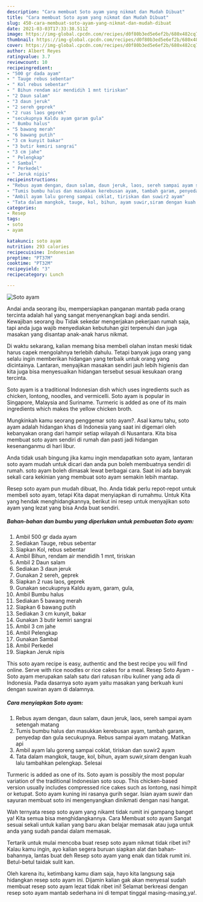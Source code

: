 ```yaml
---
description: "Cara membuat Soto ayam yang nikmat dan Mudah Dibuat"
title: "Cara membuat Soto ayam yang nikmat dan Mudah Dibuat"
slug: 450-cara-membuat-soto-ayam-yang-nikmat-dan-mudah-dibuat
date: 2021-03-03T17:33:38.511Z
image: https://img-global.cpcdn.com/recipes/d0f80b3ed5e6ef2b/680x482cq70/soto-ayam-foto-resep-utama.jpg
thumbnail: https://img-global.cpcdn.com/recipes/d0f80b3ed5e6ef2b/680x482cq70/soto-ayam-foto-resep-utama.jpg
cover: https://img-global.cpcdn.com/recipes/d0f80b3ed5e6ef2b/680x482cq70/soto-ayam-foto-resep-utama.jpg
author: Albert Reyes
ratingvalue: 3.7
reviewcount: 10
recipeingredient:
- "500 gr dada ayam"
- " Tauge rebus sebentar"
- " Kol rebus sebentar"
- " Bihun rendam air mendidih 1 mnt tiriskan"
- "2 Daun salam"
- "3 daun jeruk"
- "2 sereh geprek"
- "2 ruas laos geprek"
- "secukupnya Kaldu ayam garam gula"
- " Bumbu halus"
- "5 bawang merah"
- "6 bawang putih"
- "3 cm kunyit bakar"
- "3 butir kemiri sangrai"
- "3 cm jahe"
- " Pelengkap"
- " Sambal"
- " Perkedel"
- " Jeruk nipis"
recipeinstructions:
- "Rebus ayam dengan, daun salam, daun jeruk, laos, sereh sampai ayam setengah matang"
- "Tumis bumbu halus dan masukkan kerebusan ayam, tambah garam, penyedap dan gula secukupnya. Rebus sampai ayam matang. Matikan api"
- "Ambil ayam lalu goreng sampai coklat, tiriskan dan suwir2 ayam"
- "Tata dalam mangkok, tauge, kol, bihun, ayam suwir,siram dengan kuah lalu tambahkan pelengkap. Selesai"
categories:
- Resep
tags:
- soto
- ayam

katakunci: soto ayam 
nutrition: 293 calories
recipecuisine: Indonesian
preptime: "PT37M"
cooktime: "PT32M"
recipeyield: "3"
recipecategory: Lunch

---
```



![Soto ayam](https://img-global.cpcdn.com/recipes/d0f80b3ed5e6ef2b/680x482cq70/soto-ayam-foto-resep-utama.jpg)

Andai anda seorang ibu, mempersiapkan panganan mantab pada orang tercinta adalah hal yang sangat menyenangkan bagi anda sendiri. Kewajiban seorang ibu Tidak sekedar mengerjakan pekerjaan rumah saja, tapi anda juga wajib menyediakan kebutuhan gizi terpenuhi dan juga masakan yang disantap anak-anak harus nikmat.

Di waktu  sekarang, kalian memang bisa membeli olahan instan meski tidak harus capek mengolahnya terlebih dahulu. Tetapi banyak juga orang yang selalu ingin memberikan hidangan yang terbaik untuk orang yang dicintainya. Lantaran, menyajikan masakan sendiri jauh lebih higienis dan kita juga bisa menyesuaikan hidangan tersebut sesuai kesukaan orang tercinta. 

Soto ayam is a traditional Indonesian dish which uses ingredients such as chicken, lontong, noodles, and vermicelli. Soto ayam is popular in Singapore, Malaysia and Suriname. Turmeric is added as one of its main ingredients which makes the yellow chicken broth.

Mungkinkah kamu seorang penggemar soto ayam?. Asal kamu tahu, soto ayam adalah hidangan khas di Indonesia yang saat ini digemari oleh kebanyakan orang dari hampir setiap wilayah di Nusantara. Kita bisa membuat soto ayam sendiri di rumah dan pasti jadi hidangan kesenanganmu di hari libur.

Anda tidak usah bingung jika kamu ingin mendapatkan soto ayam, lantaran soto ayam mudah untuk dicari dan anda pun boleh membuatnya sendiri di rumah. soto ayam boleh dimasak lewat berbagai cara. Saat ini ada banyak sekali cara kekinian yang membuat soto ayam semakin lebih mantap.

Resep soto ayam pun mudah dibuat, lho. Anda tidak perlu repot-repot untuk membeli soto ayam, tetapi Kita dapat menyiapkan di rumahmu. Untuk Kita yang hendak menghidangkannya, berikut ini resep untuk menyajikan soto ayam yang lezat yang bisa Anda buat sendiri.

<!--inarticleads1-->

##### Bahan-bahan dan bumbu yang diperlukan untuk pembuatan Soto ayam:

1. Ambil 500 gr dada ayam
1. Sediakan  Tauge, rebus sebentar
1. Siapkan  Kol, rebus sebentar
1. Ambil  Bihun, rendam air mendidih 1 mnt, tiriskan
1. Ambil 2 Daun salam
1. Sediakan 3 daun jeruk
1. Gunakan 2 sereh, geprek
1. Siapkan 2 ruas laos, geprek
1. Gunakan secukupnya Kaldu ayam, garam, gula,
1. Ambil  Bumbu halus
1. Sediakan 5 bawang merah
1. Siapkan 6 bawang putih
1. Sediakan 3 cm kunyit, bakar
1. Gunakan 3 butir kemiri sangrai
1. Ambil 3 cm jahe
1. Ambil  Pelengkap
1. Gunakan  Sambal
1. Ambil  Perkedel
1. Siapkan  Jeruk nipis


This soto ayam recipe is easy, authentic and the best recipe you will find online. Serve with rice noodles or rice cakes for a meal. Resep Soto Ayam - Soto ayam merupakan salah satu dari ratusan ribu kuliner yang ada di Indonesia. Pada dasarnya soto ayam yaitu masakan yang berkuah kuni dengan suwiran ayam di dalamnya. 

<!--inarticleads2-->

##### Cara menyiapkan Soto ayam:

1. Rebus ayam dengan, daun salam, daun jeruk, laos, sereh sampai ayam setengah matang
1. Tumis bumbu halus dan masukkan kerebusan ayam, tambah garam, penyedap dan gula secukupnya. Rebus sampai ayam matang. Matikan api
1. Ambil ayam lalu goreng sampai coklat, tiriskan dan suwir2 ayam
1. Tata dalam mangkok, tauge, kol, bihun, ayam suwir,siram dengan kuah lalu tambahkan pelengkap. Selesai


Turmeric is added as one of its. Soto ayam is possibly the most popular variation of the traditional Indonesian soto soup. This chicken-based version usually includes compressed rice cakes such as lontong, nasi himpit or ketupat. Soto ayam kuning ini rasanya gurih segar. Isian ayam suwir dan sayuran membuat soto ini mengenyangkan dinikmati dengan nasi hangat. 

Wah ternyata resep soto ayam yang nikamt tidak rumit ini gampang banget ya! Kita semua bisa menghidangkannya. Cara Membuat soto ayam Sangat sesuai sekali untuk kalian yang baru akan belajar memasak atau juga untuk anda yang sudah pandai dalam memasak.

Tertarik untuk mulai mencoba buat resep soto ayam nikmat tidak ribet ini? Kalau kamu ingin, ayo kalian segera buruan siapkan alat dan bahan-bahannya, lantas buat deh Resep soto ayam yang enak dan tidak rumit ini. Betul-betul taidak sulit kan. 

Oleh karena itu, ketimbang kamu diam saja, hayo kita langsung saja hidangkan resep soto ayam ini. Dijamin kalian gak akan menyesal sudah membuat resep soto ayam lezat tidak ribet ini! Selamat berkreasi dengan resep soto ayam mantab sederhana ini di tempat tinggal masing-masing,ya!.

